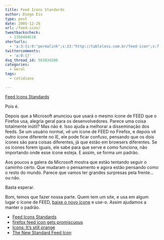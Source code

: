 ```yaml
---
title: Feed Icons Standards
author: Diego Eis
type: post
date: 2005-12-26
url: /feed-icon/
tweetbackscheck:
  - 1356404518
shorturls:
  - 'a:3:{s:9:"permalink";s:33:"http://tableless.com.br/feed-icon";s:7:"tinyurl";s:26:"http://tinyurl.com/3n66fpv";s:4:"isgd";s:19:"http://is.gd/DkpO3E";}'
twittercomments:
  - 'a:0:{}'
dsq_thread_id: 503034206
categories:
  - Geral
tags:
  - cotidiano

---
```

[Feed Icons Standards][1]
  
Pois é.
  
Depois que a Microsoft anunciou que usará o mesmo ícone de FEED que o Firefox usa, alegria geral para os desenvolvedores. Parece uma coisa totalmente inútil? Mas não é. Isso ajuda a melhorar a disseminação dos feeds. Se um usuário normal, vê um ícone de FEED no Firefox, e depois vê outro ícone diferente no IE, ele pode ficar confuso, pensando que os dois ícones são para coisas diferentes, já que estão em browsers diferentes. Se os ícones forem iguais, ele sabe para que serve e como funciona, não importando onde esse ícone esteja. E assim, se forma um padrão.

Aos poucos a galera da Microsoft mostra que estão tentando seguir o caminho certo. Que mudaram o pensamento e agora estão pensando como o resto do mundo. Parece que vamos ter grandes surpresas pela frente&#8230; ou não.
  
Basta esperar.

Bom, temos que fazer nossa parte. Quem tem um site, e usa em algum lugar o ícone de FEED, [baixe o novo ícone][1] e use-o. Assim ajudamos a manter o padrão.

  * [Feed Icons Standards][1]
  * [firefox feed icon gets promiscuous][2]
  * [Icons: It’s still orange][3]
  * [The New Standard Feed Icon][4]

 [1]: http://feedicons.com/
 [2]: http://weblogs.mozillazine.org/asa/archives/2005/12/firefox_feed_ic.html
 [3]: http://blogs.msdn.com/rssteam/archive/2005/12/14/503778.aspx
 [4]: http://mattbrett.com/archives/2005/12/the-new-standard-feed-icon/